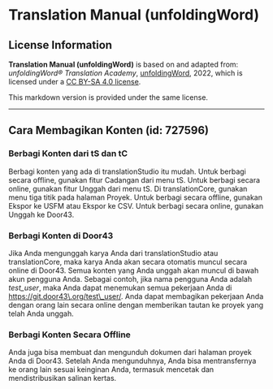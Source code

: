 # Translation Manual (unfoldingWord)

## License Information

**Translation Manual (unfoldingWord)** is based on and adapted from: _unfoldingWord® Translation Academy_, [unfoldingWord](https://unfoldingword.org/utw), 2022, which is licensed under a [CC BY-SA 4.0 license](https://creativecommons.org/licenses/by-sa/4.0/legalcode.en).

This markdown version is provided under the same license.



--------------------------------

## Cara Membagikan Konten (id: 727596)

### Berbagi Konten dari tS dan tC

Berbagi konten yang ada di translationStudio itu mudah. Untuk berbagi secara offline, gunakan fitur Cadangan dari menu tS. Untuk berbagi secara online, gunakan fitur Unggah dari menu tS. Di translationCore, gunakan menu tiga titik pada halaman Proyek. Untuk berbagi secara offline, gunakan Ekspor ke USFM atau Ekspor ke CSV. Untuk berbagi secara online, gunakan Unggah ke Door43\.

### Berbagi Konten di Door43

Jika Anda mengunggah karya Anda dari translationStudio atau translationCore, maka karya Anda akan secara otomatis muncul secara online di Door43\. Semua konten yang Anda unggah akan muncul di bawah akun pengguna Anda. Sebagai contoh, jika nama pengguna Anda adalah *test\_user*, maka Anda dapat menemukan semua pekerjaan Anda di https://git.door43\.org/test\_user/. Anda dapat membagikan pekerjaan Anda dengan orang lain secara online dengan memberikan tautan ke proyek yang telah Anda unggah.

### Berbagi Konten Secara Offline

Anda juga bisa membuat dan mengunduh dokumen dari halaman proyek Anda di Door43\. Setelah Anda mengunduhnya, Anda bisa mentransfernya ke orang lain sesuai keinginan Anda, termasuk mencetak dan mendistribusikan salinan kertas.


